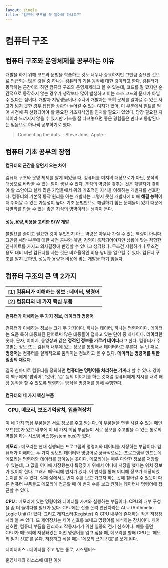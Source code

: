 ```yaml
---
layout: single
title: "컴퓨터 구조를 꼭 알아야 하나요?"
---
```


# **컴퓨터 구조**



## 컴퓨터 구조와 운영체제를 공부하는 이유

개발을 하기 위해 코드와 문법을 학습하는 것도 너무나 중요하지만 그만큼 중요한 것으로 언급되는 많은 것들 중 하나는 컴퓨터의 기본 동작에 대한 것이라고 한다. 컴퓨터가 동작하는 근간이라 하면 컴퓨터 구조와 운영체제라고 볼 수 있는데, 코드를 잘 짰지만 순간적으로 동작하지 않는 경우가 생각보다 많이 발생하고 이는 소스 코드의 문제가 아닐 수 있다는 점이다. 개발자 지망생들이나 주니어 개발자는 특히 문제를 알아낼 수 있는 사고가 넓지 못한 경우 답답한 상황만 늘어갈 수 있는 여지가 있어, 이 부분에서 힌트를 얻어 사전에 꼭 선행되어야 할 중요한 기초지식임을 인지할 필요가 있었다. 당장 필요한 지식이라 느껴지지 않을 수 있지만 기초를 잘 다져놓으면 좋은 경험들은 만나고 통합된다는 믿음으로 하나씩 공부하기로 했다.

> Connecting the dots. - Steve Jobs, Apple -



## 컴퓨터 기초 공부의 장점

#### 컴퓨터의 근간을 알면서 오는 차이

컴퓨터 구조와 운영 체제를 알게 되었을 때, 컴퓨터를 미지의 대상으로가 아닌, 분석의 대상으로 바라볼 수 있는 힘이 생길 수 있다. 분석의 역량을 갖추는 것은 개발자가 갖춰야 할 소양이고 실제 많은 기업들에서 위의 기초적인 지식을 이해하는 개발자를 선호한다. 컴퓨터의 기본적 동작 원리를 아는 개발자는 그렇지 못한 개발자에 비해 **해결 능력**이 더 뛰어날 수 있는 가능성이 높다. 기초 문법만으로 해결하기 힘든 문제들이 있기 때문에 차별화를 만들 수 있는 좋은 지식의 영역이라는 생각이 든다.



#### 성능,용량,비용을 고려한 S/W 개발

불필요를 줄이고 필요한 것이 무엇인지 아는 역량은 아무나 가질 수 있는 역량이 아니다. 그만큼 해당 부분에 대한 사전 공부와 계발, 경험이 축적되어야지만 상황에 맞는 적합한 인사이트를 가지고 의사결정에 반영할 수 있다고 생각했다. 무조건 저렴하거나 무조건 용도 대비 비싼 컴퓨터를 사는 것은 비효율적인 비용 낭비를 일으킬 수 있다. 컴퓨터 구조를 알지 못하면, 성능과 용량과 비용에 맞는 개발을 하기 힘들다.



## 컴퓨터 구조의 큰 맥 2가지

| **[1] 컴퓨터가 이해하는 정보 : 데이터, 명령어** |
| :---------------------------------------------- |
| **[2]** **컴퓨터의 네 가지 핵심 부품**          |



#### 컴퓨터가 이해하는 두 가지 정보, 데이터와 명령어

컴퓨터가 이해하는 정보는 크게 두 가지이다. 하나는 데이터, 하나는 명령어이다. 데이터는 요즘 특히 대중화된 단어로써 많은 대중들이 접하고 있는 단어 중 하나이다. **데이터**란 숫자, 문자, 이미지, 동영상과 같은 **정적인 정보를 가르켜 데이터**라고 한다. 컴퓨터가 주고받는 정보 또는 컴퓨터 내부에 있는 정보를 통칭해서 데이터라고 부른다. 두 번 째로, **명령어**는 컴퓨터를 실제적으로 움직이는 정보라고 볼 수 있다. **데이터는 명령어를 위한 일종의 재료**다. 



결국 한마디로 컴퓨터를 정의하면 **컴퓨터는 명령어를 처리하는 기계**라 할 수 있다. 강아지 백구에게 '밥먹어', '앉아', '손' 등의 이야기를 하는 것처럼 컴퓨터에게 지시를 내려 해당 동작을 할 수 있도록 명령하는 방식을 명령어를 통해 수행한다.



#### 컴퓨터의 네 가지 핵심 부품 

| **CPU, 메모리, 보조기억장치, 입출력장치** |
| :---------------------------------------- |

이 네 가지 핵심 부품들은 서로 정보를 주고 받는다. 이 부품들을 연결 시킬 수 있는 메인보드(판)가 있고 내부에 이 네 가지 핵심 부품들이 서로 정보를 주고받을 수 있는 통로의 역할을 하는 시스템 버스(System bus)가 있다.



**메모리** : 메모리는 현재 실행되는 프로그램의 명령어와 데이터를 저장하는 부품이다. 컴퓨터가 이해하는 두 가지 정보인 데이터와 명령어로 궁극적으로는 프로그램을 만드는데 메모리는 명령어와 데이터를 담아놓는 곳이다. 메모리에는 매우 다양한 정보를 저장할 수 있는데, 그 값을 어디에 저장했는지 특정짓기 위해서 어디에 저장을 했다는 위치 정보가 있어야 한다. 그래서 메모리에 번지가 있다. 이 번지를 통해 어디에 정보가 저장되었는지를 알 수 있다. 실제 삶에서도 번지 수를 보고 가고자 하는 곳에 찾아갈 수 있듯이 다른 컴퓨터 부품들도 메모리에 접근할 때 이 번지 수를 보고 원하는 데이터나 명령어에 접근할 수 있다.



**CPU** : 메모리에 있는 명령어와 데이터를 가져와 실행하는 부품이다. CPU의 내부 구성을 좀 더 들여다볼 필요가 있다. CPU에는 산술 논리 연산자라는 ALU (Arithmetic Logic Unit)가 있다. 그리고 레지스터(Register) 즉 CPU 내부에 존재하는 작은 저장장치라 볼 수 있다. 또 제어장치는 제어 신호를 보내고 명령어를 해석하는 장치이다. 제어 신호란, 컴퓨터 부품을 관리하고 작동시키기 위한 일종의 전기 신호이다. 예를 들면 CPU가 메모리에 저장돼있는 어떤 명령어를 읽고 싶을 때, 메모리를 향해 CPU는 '메모리 읽기 신호'를 쏜다. 저장하고 싶을 때는 '메모리 쓰기 신호'를 쏘게 된다.





데이터버스 : 데이터를 주고 받는 통로, 시스템버스



운영체제와 리소스에 대한 이해
